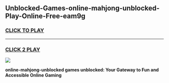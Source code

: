 
## Unblocked-Games-online-mahjong-unblocked-Play-Online-Free-eam9g
<h3>
<a href="https://premium76.site?title=online-mahjong-unblocked&ref=26A">CLICK TO PLAY</a></h3>
<hr>

<h3>
<a href="https://premium76.site?title=online-mahjong-unblocked&ref=26A">CLICK 2 PLAY</a>
  
</h3>

<a href="https://premium76.site?title=online-mahjong-unblocked&ref=26A"><img src="https://clearcache.store/games.png"></a>


**online-mahjong-unblocked games unblocked: Your Gateway to Fun and Accessible Online Gaming**
